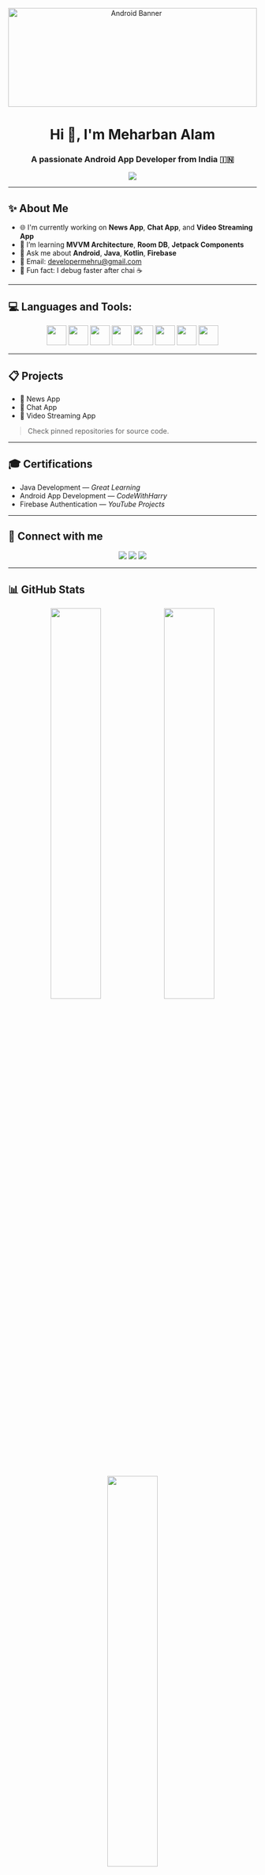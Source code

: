 <p align="center">
  <img src="https://i.imgur.com/qG5vA68.png" alt="Android Banner" width="100%" height="200">
</p>

<h1 align="center">Hi 👋, I'm Meharban Alam</h1>
<h3 align="center">A passionate Android App Developer from India 🇮🇳</h3>

<p align="center">
  <img src="https://readme-typing-svg.herokuapp.com/?lines=Self-taught+Android+Developer;Kotlin+%7C+Java+%7C+Firebase+Enthusiast;Always+learning+new+things!&center=true&width=380&height=45">
</p>

---

## ✨ About Me

- 🌐 I'm currently working on **News App**, **Chat App**, and **Video Streaming App**
- 🧒 I’m learning **MVVM Architecture**, **Room DB**, **Jetpack Components**
- 💬 Ask me about **Android**, **Java**, **Kotlin**, **Firebase**
- 💌 Email: [developermehru@gmail.com](mailto:developermehru@gmail.com)
- 🌟 Fun fact: I debug faster after chai ☕

---

## 💻 Languages and Tools:

<p align="center">
  <img src="https://cdn.jsdelivr.net/gh/devicons/devicon/icons/java/java-original.svg" width="40" />
  <img src="https://cdn.jsdelivr.net/gh/devicons/devicon/icons/kotlin/kotlin-original.svg" width="40" />
  <img src="https://cdn.jsdelivr.net/gh/devicons/devicon/icons/android/android-original.svg" width="40" />
  <img src="https://cdn.jsdelivr.net/gh/devicons/devicon/icons/firebase/firebase-plain.svg" width="40" />
  <img src="https://cdn.jsdelivr.net/gh/devicons/devicon/icons/html5/html5-original.svg" width="40" />
  <img src="https://cdn.jsdelivr.net/gh/devicons/devicon/icons/css3/css3-original.svg" width="40" />
  <img src="https://cdn.jsdelivr.net/gh/devicons/devicon/icons/javascript/javascript-original.svg" width="40" />
  <img src="https://cdn.jsdelivr.net/gh/devicons/devicon/icons/github/github-original.svg" width="40" />
</p>

---

## 📋 Projects

- 📰 News App
- 💬 Chat App
- 🎥 Video Streaming App

> Check pinned repositories for source code.

---

## 🎓 Certifications

- Java Development — *Great Learning*
- Android App Development — *CodeWithHarry*
- Firebase Authentication — *YouTube Projects*

---

## 👥 Connect with me

<p align="center">
  <a href="mailto:developermehru@gmail.com"><img src="https://img.shields.io/badge/Gmail-red?style=for-the-badge&logo=gmail&logoColor=white"/></a>
  <a href="https://github.com/Mehruuban"><img src="https://img.shields.io/badge/GitHub-000?style=for-the-badge&logo=github&logoColor=white"/></a>
  <a href="https://linkedin.com/in/mehruuban"><img src="https://img.shields.io/badge/LinkedIn-blue?style=for-the-badge&logo=linkedin&logoColor=white"/></a>
</p>

---

## 📊 GitHub Stats

<p align="center">
  <img src="https://github-readme-stats.vercel.app/api?username=Mehruuban&show_icons=true&theme=tokyonight" width="45%"/>
  <img src="https://github-readme-streak-stats.herokuapp.com/?user=Mehruuban&theme=tokyonight" width="45%"/>
  <img src="https://github-readme-stats.vercel.app/api/top-langs/?username=Mehruuban&layout=compact&theme=tokyonight" width="45%"/>
</p>

---

<p align="center">
  “Build. Fail. Learn. Repeat. 👩‍💻”
</p>

